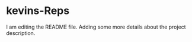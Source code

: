 # kevins-Reps
I am editing the README file. Adding some more details about the project description.

